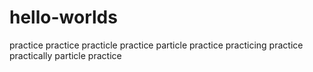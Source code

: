 # hello-worlds
practice practice
practicle practice
particle practice
practicing practice
practically particle practice

